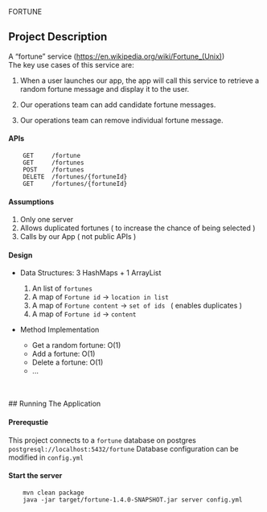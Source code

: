 FORTUNE

## Project Description

A “fortune” service (https://en.wikipedia.org/wiki/Fortune_(Unix))  \
The key use cases of this service are:

  1. When a user launches our app, the app will call this service to retrieve a random fortune message and display it to the user.

  1. Our operations team can add candidate fortune messages.

  1. Our operations team can remove individual fortune message.

#### APIs
        GET     /fortune 
        GET     /fortunes 
        POST    /fortunes 
        DELETE  /fortunes/{fortuneId} 
        GET     /fortunes/{fortuneId} 

#### Assumptions
  1. Only one server
  1. Allows duplicated fortunes ( to increase the chance of being selected )
  1. Calls by our App ( not public APIs )

#### Design
  * Data Structures: 3 HashMaps + 1 ArrayList
    1. An list of `fortunes`
    1. A map of `Fortune id` -> `location in list`
    1. A map of `Fortune content` -> `set of ids ` ( enables duplicates )
    1. A map of `Fortune id` -> `content`

  * Method Implementation
    * Get a random fortune: O(1)
    * Add a fortune: O(1)
    * Delete a fortune: O(1)
    * ...


</br>
</br>
## Running The Application

#### Prerequstie
This project connects to a `fortune` database on postgres \
`postgresql://localhost:5432/fortune`
Database configuration can be modified in `config.yml`

#### Start the server
        mvn clean package 
        java -jar target/fortune-1.4.0-SNAPSHOT.jar server config.yml


